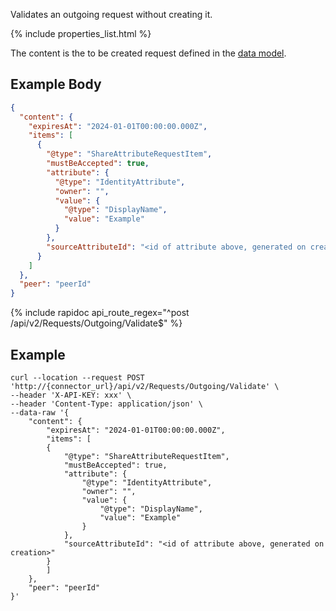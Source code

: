 Validates an outgoing request without creating it.

{% include properties_list.html %}

The content is the to be created request defined in the [data model](/integrate/data-model-overview#request).

## Example Body

```json
{
  "content": {
    "expiresAt": "2024-01-01T00:00:00.000Z",
    "items": [
      {
        "@type": "ShareAttributeRequestItem",
        "mustBeAccepted": true,
        "attribute": {
          "@type": "IdentityAttribute",
          "owner": "",
          "value": {
            "@type": "DisplayName",
            "value": "Example"
          }
        },
        "sourceAttributeId": "<id of attribute above, generated on creation>"
      }
    ]
  },
  "peer": "peerId"
}
```

{% include rapidoc api_route_regex="^post /api/v2/Requests/Outgoing/Validate$" %}

## Example

```shell
curl --location --request POST 'http://{connector_url}/api/v2/Requests/Outgoing/Validate' \
--header 'X-API-KEY: xxx' \
--header 'Content-Type: application/json' \
--data-raw '{
    "content": {
        "expiresAt": "2024-01-01T00:00:00.000Z",
        "items": [
        {
            "@type": "ShareAttributeRequestItem",
            "mustBeAccepted": true,
            "attribute": {
                "@type": "IdentityAttribute",
                "owner": "",
                "value": {
                    "@type": "DisplayName",
                    "value": "Example"
                }
            },
            "sourceAttributeId": "<id of attribute above, generated on creation>"
        }
        ]
    },
    "peer": "peerId"
}'
```
